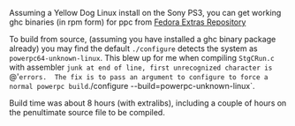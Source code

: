 
Assuming a Yellow Dog Linux install on the Sony PS3, you can get working ghc binaries (in rpm form) for ppc from 
[
Fedora Extras Repository](http://download.fedora.redhat.com/pub/fedora/linux/extras/5/ppc/repoview/G.group.html)



To build from source, (assuming you have installed a ghc binary package already) you may find the default `./configure` detects the system as `powerpc64-unknown-linux`.  This blew up for me when compiling `StgCRun.c` with assembler `junk at end of line, first unrecognized character is `@'` errors.  The fix is to pass an argument to configure to force a normal powerpc build `./configure --build=powerpc-unknown-linux`.



Build time was about 8 hours (with extralibs), including a couple of hours on the penultimate source file to be compiled.


